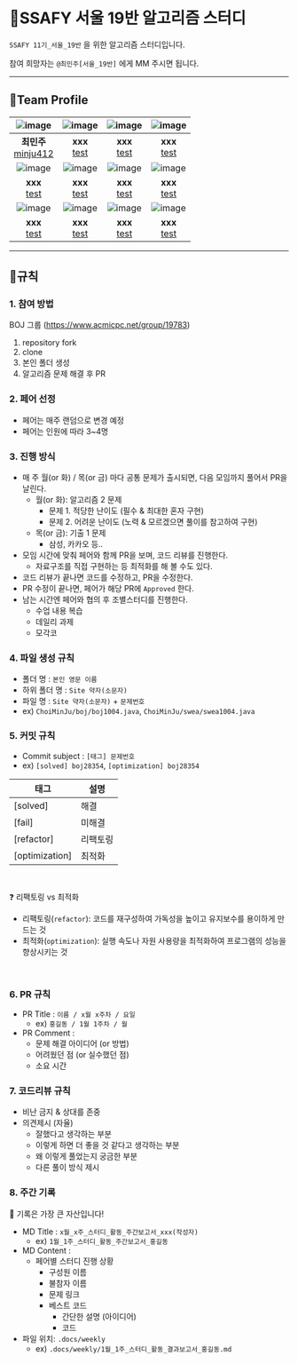 # 📖SSAFY 서울 19반 알고리즘 스터디

`SSAFY 11기_서울_19반` 을 위한 알고리즘 스터디입니다.

참여 희망자는 `@최민주[서울_19반]` 에게 MM 주시면 됩니다.

---

## 🏃Team Profile

| ![image](https://github.com/minju412/darkweb-back/assets/59405576/6fa994f9-efb5-4963-b673-1cc74945664e) |                           ![image](https://github.com/minju412/darkweb-back/assets/59405576/9aa6b7ff-813a-416b-a374-c0cdcdedeb5c)                           |                      ![image](https://github.com/minju412/darkweb-back/assets/59405576/9aa6b7ff-813a-416b-a374-c0cdcdedeb5c)                      |                     ![image](https://github.com/minju412/darkweb-back/assets/59405576/9aa6b7ff-813a-416b-a374-c0cdcdedeb5c)                     |
|:-------------------------------------------------------------------------------------------------------:|:--------------------------------------------------------------:|:----------------------------------------------------:|:--------------------------------------------------:|
|                          **최민주** <br> [minju412](https://github.com/minju412)                           |     **xxx** <br> [test]()      |                **xxx** <br> [test]()                 |               **xxx** <br> [test]()                |
| ![image](https://github.com/minju412/darkweb-back/assets/59405576/9aa6b7ff-813a-416b-a374-c0cdcdedeb5c) |                           ![image](https://github.com/minju412/darkweb-back/assets/59405576/9aa6b7ff-813a-416b-a374-c0cdcdedeb5c)                           |                      ![image](https://github.com/minju412/darkweb-back/assets/59405576/9aa6b7ff-813a-416b-a374-c0cdcdedeb5c)                      |                     ![image](https://github.com/minju412/darkweb-back/assets/59405576/9aa6b7ff-813a-416b-a374-c0cdcdedeb5c)                     |
|                            **xxx** <br> [test]()                             |     **xxx** <br> [test]()      |                **xxx** <br> [test]()                 |               **xxx** <br> [test]()                |
| ![image](https://github.com/minju412/darkweb-back/assets/59405576/9aa6b7ff-813a-416b-a374-c0cdcdedeb5c) |                           ![image](https://github.com/minju412/darkweb-back/assets/59405576/9aa6b7ff-813a-416b-a374-c0cdcdedeb5c)                           |                      ![image](https://github.com/minju412/darkweb-back/assets/59405576/9aa6b7ff-813a-416b-a374-c0cdcdedeb5c)                      |                     ![image](https://github.com/minju412/darkweb-back/assets/59405576/9aa6b7ff-813a-416b-a374-c0cdcdedeb5c)                     |
|                            **xxx** <br> [test]()                             |     **xxx** <br> [test]()      |                **xxx** <br> [test]()                 |               **xxx** <br> [test]()                |

---

## 📜규칙

### 1. 참여 방법

BOJ 그룹 (https://www.acmicpc.net/group/19783)

1. repository fork
2. clone
3. 본인 폴더 생성
4. 알고리즘 문제 해결 후 PR

### 2. 페어 선정
- 페어는 매주 랜덤으로 변경 예정
- 페어는 인원에 따라 3~4명

### 3. 진행 방식
- 매 주 월(or 화) / 목(or 금) 마다 공통 문제가 출시되면, 다음 모임까지 풀어서 PR을 날린다.
  - 월(or 화): 알고리즘 2 문제
    - 문제 1. 적당한 난이도 (필수 & 최대한 혼자 구현)
    - 문제 2. 어려운 난이도 (노력 & 모르겠으면 풀이를 참고하여 구현)
  - 목(or 금): 기출 1 문제
    - 삼성, 카카오 등..
- 모임 시간에 맞춰 페어와 함께 PR을 보며, 코드 리뷰를 진행한다.
  - 자료구조를 직접 구현하는 등 최적화를 해 볼 수도 있다.
- 코드 리뷰가 끝나면 코드를 수정하고, PR을 수정한다.
- PR 수정이 끝나면, 페어가 해당 PR에 `Approved` 한다.
- 남는 시간엔 페어와 협의 후 조별스터디를 진행한다.
  - 수업 내용 복습
  - 데일리 과제
  - 모각코

### 4. 파일 생성 규칙

- 폴더 명 : `본인 영문 이름`
- 하위 폴더 명 : `Site 약자(소문자)`
- 파일 명 : `Site 약자(소문자)` + `문제번호`
- ex) `ChoiMinJu/boj/boj1004.java`, `ChoiMinJu/swea/swea1004.java`

### 5. 커밋 규칙

- Commit subject : `[태그] 문제번호`
- ex) `[solved] boj28354`, `[optimization] boj28354`

| 태그             | 설명   |
|----------------|------|
| [solved]       | 해결   |
| [fail]         | 미해결  |
| [refactor]     | 리팩토링 |
| [optimization] | 최적화  |

<br>

❓ 리팩토링 vs 최적화 
- 리팩토링(`refactor`): 코드를 재구성하여 가독성을 높이고 유지보수를 용이하게 만드는 것
- 최적화(`optimization`): 실행 속도나 자원 사용량을 최적화하여 프로그램의 성능을 향상시키는 것

<br>

### 6. PR 규칙

- PR Title : `이름 / x월 x주차 / 요일`
  - ex) `홍길동 / 1월 1주차 / 월`
- PR Comment :
  - 문제 해결 아이디어 (or 방법)
  - 어려웠던 점 (or 실수했던 점)
  - 소요 시간

### 7. 코드리뷰 규칙

- 비난 금지 & 상대를 존중
- 의견제시 (자율)
    - 잘했다고 생각하는 부분
    - 이렇게 하면 더 좋을 것 같다고 생각하는 부분
    - 왜 이렇게 풀었는지 궁금한 부분
    - 다른 풀이 방식 제시

### 8. 주간 기록

📌 기록은 가장 큰 자산입니다!

- MD Title : `x월_x주_스터디_활동_주간보고서_xxx(작성자)`
  - ex) `1월_1주_스터디_활동_주간보고서_홍길동`
- MD Content :
  - 페어별 스터디 진행 상황
    - 구성원 이름
    - 불참자 이름
    - 문제 링크
    - 베스트 코드
      - 간단한 설명 (아이디어)
      - 코드
- 파일 위치: `.docs/weekly`
  - ex) `.docs/weekly/1월_1주_스터디_활동_결과보고서_홍길동.md`